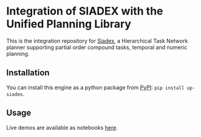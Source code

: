 # Integration of SIADEX with the Unified Planning Library

This is the integration repository for [Siadex](https://github.com/IgnacioVellido/HPDL-Planner), a Hierarchical Task Network planner supporting partial order compound tasks, temporal and numeric planning.

## Installation
You can install this engine as a python package from [PyPI](https://pypi.org/project/up-siadex/): `pip install up-siadex`.

## Usage

Live demos are available as notebooks [here](Notebooks/README.md).

